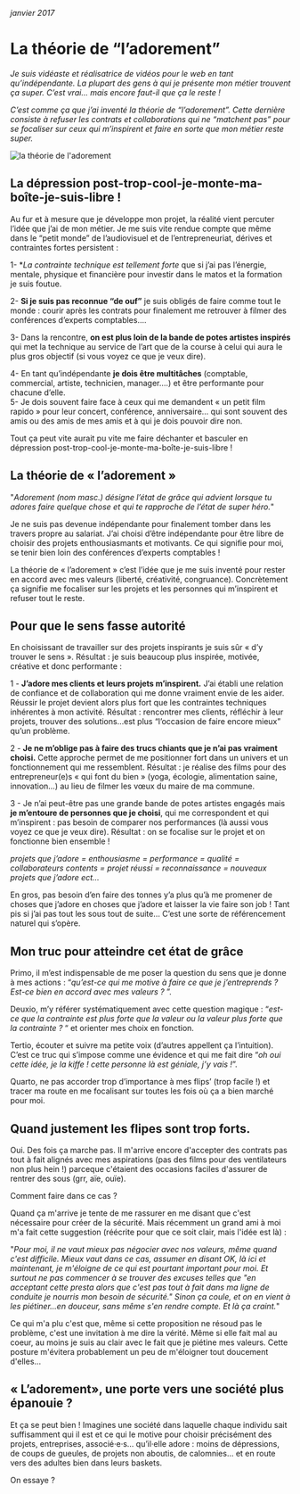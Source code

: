 *janvier 2017*

# La théorie de “l’adorement”

*Je suis vidéaste et réalisatrice de vidéos pour le web en tant qu’indépendante. La plupart des gens à qui je présente mon métier trouvent ça super. C’est vrai… mais encore faut-il que ça le reste !*

*C’est comme ça que j’ai inventé la théorie de “l’adorement”. Cette dernière consiste à refuser les contrats et collaborations qui ne “matchent pas” pour se focaliser sur ceux qui m’inspirent et faire en sorte que mon métier reste super.*

![la théorie de l'adorement](https://github.com/Julia-barbelane/reflexions/blob/master/photos/la-theorie-de-l'adorement.jpg)

## La dépression post-trop-cool-je-monte-ma-boîte-je-suis-libre !

Au fur et à mesure que je développe mon projet, la réalité vient percuter l’idée que j’ai de mon métier. Je me suis vite rendue compte que même dans le “petit monde” de l’audiovisuel et de l’entrepreneuriat, dérives et contraintes fortes persistent :  

1- **La contrainte technique est tellement forte* que si j’ai pas l’énergie, mentale, physique et financière pour investir dans le matos et la formation je suis foutue.  

2- **Si je suis pas reconnue “de ouf”** je suis obligés de faire comme tout le monde : courir après les contrats pour finalement me retrouver à filmer des conférences d’experts comptables….  

3- Dans la rencontre, **on est plus loin de la bande de potes artistes inspirés** qui met la technique au service de l’art que de la course à celui qui aura le plus gros objectif (si vous voyez ce que je veux dire).  

4- En tant qu’indépendante **je dois être multitâches** (comptable, commercial, artiste, technicien, manager….) et être performante pour chacune d’elle.  
5- Je dois souvent faire face à ceux qui me demandent « un petit film rapido » pour leur concert, conférence, anniversaire… qui sont souvent des amis ou des amis de mes amis et à qui je dois pouvoir dire non.  

Tout ça peut vite aurait pu vite me faire déchanter et basculer en dépression post-trop-cool-je-monte-ma-boîte-je-suis-libre !

## La théorie de « l’adorement »
"*Adorement (nom masc.) désigne l’état de grâce qui advient lorsque tu adores faire quelque chose et qui te rapproche de l’état de super héro.*"

Je ne suis pas devenue indépendante pour finalement tomber dans les travers propre au salariat. J’ai choisi d’être indépendante pour être libre de choisir des projets enthousiasmants et motivants. Ce qui signifie pour moi, se tenir bien loin des conférences d’experts comptables !  

La théorie de « l’adorement » c’est l’idée que je me suis inventé pour rester en accord avec mes valeurs (liberté, créativité, congruance). Concrètement ça signifie me focaliser sur les projets et les personnes qui m’inspirent et refuser tout le reste.

## Pour que le sens fasse autorité

En choisissant de travailler sur des projets inspirants je suis sûr « d’y trouver le sens ». Résultat : je suis beaucoup plus inspirée, motivée, créative et donc performante :  

1 - **J’adore mes clients et leurs projets m’inspirent.** J’ai établi une relation de confiance et de collaboration qui me donne vraiment envie de les aider. Réussir le projet devient alors plus fort que les contraintes techniques inhérentes à mon activité. Résultat : rencontrer mes clients, réfléchir à leur projets, trouver des solutions…est plus “l’occasion de faire encore mieux” qu’un problème.  

2 - **Je ne m’oblige pas à faire des trucs chiants que je n’ai pas vraiment choisi.** Cette approche permet de me positionner fort dans un univers et un fonctionnement qui me ressemblent. Résultat : je réalise des films pour des entrepreneur(e)s « qui font du bien » (yoga, écologie, alimentation saine, innovation…) au lieu de filmer les vœux du maire de ma commune.  

3 - Je n’ai peut-être pas une grande bande de potes artistes engagés mais **je m’entoure de personnes que je choisi**, qui me correspondent et qui m’inspirent : pas besoin de comparer nos performances (là aussi vous voyez ce que je veux dire). Résultat : on se focalise sur le projet et on fonctionne bien ensemble !  

*projets que j’adore = enthousiasme = performance = qualité = collaborateurs contents = projet réussi = reconnaissance = nouveaux projets que j’adore ect…*  

En gros, pas besoin d’en faire des tonnes y’a plus qu’à me promener de choses que j’adore en choses que j’adore et laisser la vie faire son job ! Tant pis si j’ai pas tout les sous tout de suite… C’est une sorte de référencement naturel qui s’opère.

## Mon truc pour atteindre cet état de grâce

Primo, il m’est indispensable de me poser la question du sens que je donne à mes actions : “*qu’est-ce qui me motive à faire ce que je j’entreprends ? Est-ce bien en accord avec mes valeurs ?* ”.  

Deuxio, m’y référer systématiquement avec cette question magique : “*est-ce que la contrainte est plus forte que la valeur ou la valeur plus forte que la contrainte ?* “ et orienter mes choix en fonction.  

Tertio, écouter et suivre ma petite voix (d’autres appellent ça l’intuition). C’est ce truc qui s’impose comme une évidence et qui me fait dire “*oh oui cette idée, je la kiffe ! cette personne là est géniale, j’y vais !*”.  

Quarto, ne pas accorder trop d’importance à mes flips’ (trop facile !) et tracer ma route en me focalisant sur toutes les fois où ça a bien marché pour moi.

## Quand justement les flipes sont trop forts. 
Oui. Des fois ça marche pas. Il m'arrive encore d'accepter des contrats pas tout à fait alignés avec mes aspirations (pas des films pour des ventilateurs non plus hein !) parceque c'étaient des occasions faciles d'assurer de rentrer des sous (grr, aïe, ouïe).

Comment faire dans ce cas ? 

Quand ça m'arrive je tente de me rassurer en me disant que c'est nécessaire pour créer de la sécurité. Mais récemment un grand ami à moi m'a fait cette suggestion (réécrite pour que ce soit clair, mais l'idée est là) :  

"*Pour moi, il ne vaut mieux pas négocier avec nos valeurs, même quand c'est difficile. Mieux vaut dans ce cas, assumer en disant OK, là ici et maintenant, je m'éloigne de ce qui est pourtant important pour moi. Et surtout ne pas commencer à se trouver des excuses telles que "en acceptant cette presta alors que c'est pas tout à fait dans ma ligne de conduite je nourris mon besoin de sécurité." Sinon ça coule, et on en vient à les piétiner...en douceur, sans même s'en rendre compte. Et là ça craint.*"

Ce qui m'a plu c'est que, même si cette proposition ne résoud pas le problème, c'est une invitation à me dire la vérité. Même si elle fait mal au coeur, au moins je suis au clair avec le fait que je piétine mes valeurs. Cette posture m'évitera probablement un peu de m'éloigner tout doucement d'elles...

## « L’adorement», une porte vers une société plus épanouie ?

Et ça se peut bien ! Imagines une société dans laquelle chaque individu sait suffisamment qui il est et ce qui le motive pour choisir précisément des projets, entreprises, associé·e·s… qu’il·elle adore : moins de dépressions, de coups de gueules, de projets non aboutis, de calomnies… et en route vers des adultes bien dans leurs baskets.  

On essaye ?
 
